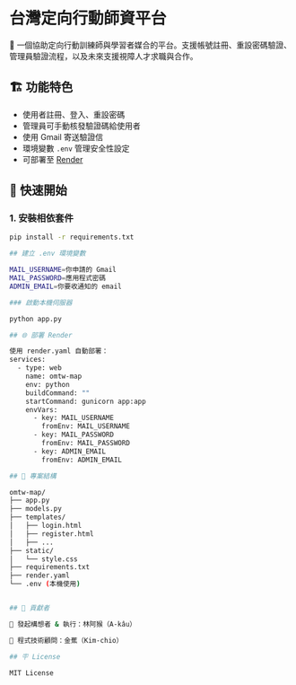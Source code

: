 # 台灣定向行動師資平台

👣 一個協助定向行動訓練師與學習者媒合的平台。支援帳號註冊、重設密碼驗證、管理員驗證流程，以及未來支援視障人才求職與合作。

## 🏗️ 功能特色

- 使用者註冊、登入、重設密碼
- 管理員可手動核發驗證碼給使用者
- 使用 Gmail 寄送驗證信
- 環境變數 `.env` 管理安全性設定
- 可部署至 [Render](https://render.com)

## 🚀 快速開始

### 1. 安裝相依套件

```bash
pip install -r requirements.txt

## 建立 .env 環境變數

MAIL_USERNAME=你申請的 Gmail
MAIL_PASSWORD=應用程式密碼
ADMIN_EMAIL=你要收通知的 email

### 啟動本機伺服器

python app.py

## 🌐 部署 Render

使用 render.yaml 自動部署：
services:
  - type: web
    name: omtw-map
    env: python
    buildCommand: ""
    startCommand: gunicorn app:app
    envVars:
      - key: MAIL_USERNAME
        fromEnv: MAIL_USERNAME
      - key: MAIL_PASSWORD
        fromEnv: MAIL_PASSWORD
      - key: ADMIN_EMAIL
        fromEnv: ADMIN_EMAIL

## 📁 專案結構

omtw-map/
├── app.py
├── models.py
├── templates/
│   ├── login.html
│   ├── register.html
│   ├── ...
├── static/
│   └── style.css
├── requirements.txt
├── render.yaml
└── .env (本機使用)


## 🤝 貢獻者

🐒 發起構想者 & 執行：林阿猴（A-kâu）

🍌 程式技術顧問：金蕉（Kim-chio）

## 🪧 License

MIT License